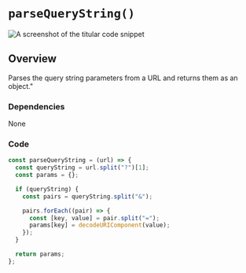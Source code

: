 # `parseQueryString()`

![A screenshot of the titular code snippet](../snapshots/parseQueryString.png)

## Overview

Parses the query string parameters from a URL and returns them as an object."

### Dependencies

None

### Code

```js
const parseQueryString = (url) => {
  const queryString = url.split("?")[1];
  const params = {};

  if (queryString) {
    const pairs = queryString.split("&");

    pairs.forEach((pair) => {
      const [key, value] = pair.split("=");
      params[key] = decodeURIComponent(value);
    });
  }

  return params;
};
```
